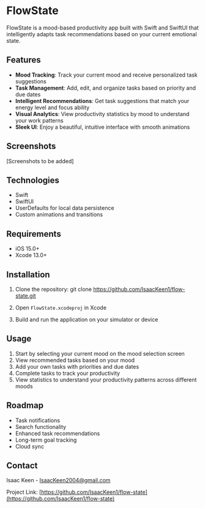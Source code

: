 # FlowState

FlowState is a mood-based productivity app built with Swift and SwiftUI that intelligently adapts task recommendations based on your current emotional state.

## Features

- **Mood Tracking**: Track your current mood and receive personalized task suggestions
- **Task Management**: Add, edit, and organize tasks based on priority and due dates
- **Intelligent Recommendations**: Get task suggestions that match your energy level and focus ability
- **Visual Analytics**: View productivity statistics by mood to understand your work patterns
- **Sleek UI**: Enjoy a beautiful, intuitive interface with smooth animations

## Screenshots

[Screenshots to be added]

## Technologies

- Swift
- SwiftUI
- UserDefaults for local data persistence
- Custom animations and transitions

## Requirements

- iOS 15.0+
- Xcode 13.0+

## Installation

1. Clone the repository:
git clone https://github.com/IsaacKeen1/flow-state.git
2. Open `FlowState.xcodeproj` in Xcode

3. Build and run the application on your simulator or device

## Usage

1. Start by selecting your current mood on the mood selection screen
2. View recommended tasks based on your mood
3. Add your own tasks with priorities and due dates
4. Complete tasks to track your productivity
5. View statistics to understand your productivity patterns across different moods

## Roadmap

- Task notifications
- Search functionality
- Enhanced task recommendations
- Long-term goal tracking
- Cloud sync

## Contact

Isaac Keen - IsaacKeen2004@gmail.com

Project Link: [https://github.com/IsaacKeen1/flow-state](https://github.com/IsaacKeen1/flow-state)
